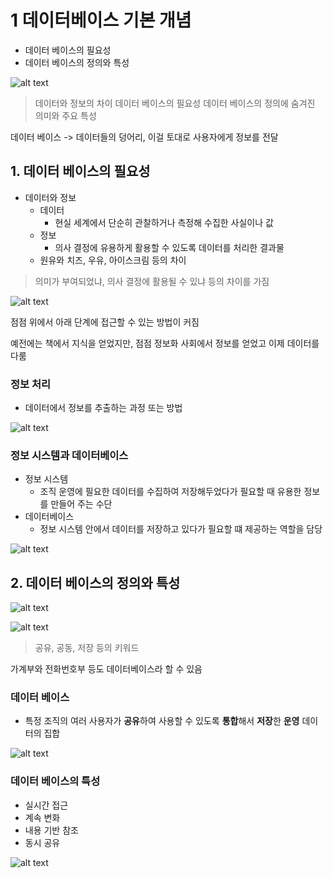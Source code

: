 # 1 데이터베이스 기본 개념

- 데이터 베이스의 필요성
- 데이터 베이스의 정의와 특성


![alt text](image.png)

> 데이터와 정보의 차이
> 데이터 베이스의 필요성
> 데이터 베이스의 정의에 숨겨진 의미와 주요 특성

데이터 베이스 -> 데이터들의 덩어리, 이걸 토대로 사용자에게 정보를 전달

## 1. 데이터 베이스의 필요성

- 데이터와 정보
    - 데이터
        - 현실 세계에서 단순히 관찰하거나 측정해 수집한 사실이나 값
    - 정보 
        - 의사 결정에 유용하게 활용할 수 있도록 데이터를 처리한 결과물
    - 원유와 치즈, 우유, 아이스크림 등의 차이


> 의미가 부여되었냐, 의사 결정에 활용될 수 있냐 등의 차이를 가짐

![alt text](image-1.png)

점점 위에서 아래 단계에 접근할 수 있는 방법이 커짐

예전에는 책에서 지식을 얻었지만, 점점 정보화 사회에서 정보를 얻었고 이제 데이터를 다룸

### 정보 처리

- 데이터에서 정보를 추출하는 과정 또는 방법

![alt text](image-2.png)

### 정보 시스템과 데이터베이스

- 정보 시스템
    - 조직 운영에 필요한 데이터를 수집하여 저장해두었다가 필요할 때 유용한 정보를 만들어 주는 수단
- 데이터베이스
    - 정보 시스템 안에서 데이터를 저장하고 있다가 필요할 떄 제공하는 역할을 담당

![alt text](image-3.png)

## 2. 데이터 베이스의 정의와 특성

![alt text](image-4.png)

![alt text](image-5.png)

> 공유, 공동, 저장 등의 키워드

가계부와 전화번호부 등도 데이터베이스라 할 수 있음

### 데이터 베이스

- 특정 조직의 여러 사용자가 **공유**하여 사용할 수 있도록 **통합**해서 **저장**한 **운영** 데이터의 집합

![alt text](image-6.png)

### 데이터 베이스의 특성

- 실시간 접근
- 계속 변화
- 내용 기반 참조
- 동시 공유

![alt text](image-7.png)

